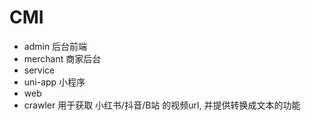 # CMI

- admin 后台前端
- merchant 商家后台
- service
- uni-app 小程序
- web
- crawler 用于获取 小红书/抖音/B站 的视频url, 并提供转换成文本的功能